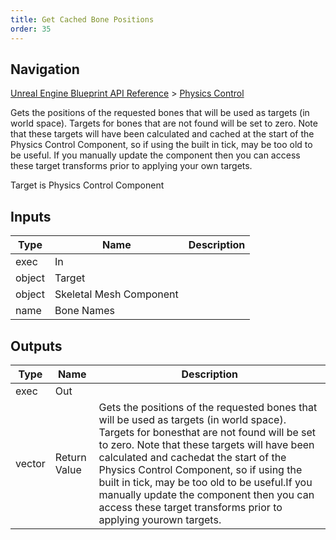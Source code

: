 ```yaml
---
title: Get Cached Bone Positions
order: 35
---
```

## Navigation

[Unreal Engine Blueprint API Reference](https://dev.epicgames.com/documentation/en-us/unreal-engine/BlueprintAPI) > [Physics Control](https://dev.epicgames.com/documentation/en-us/unreal-engine/BlueprintAPI/PhysicsControl)

Gets the positions of the requested bones that will be used as targets (in world space). Targets for bones
that are not found will be set to zero. Note that these targets will have been calculated and cached
at the start of the Physics Control Component, so if using the built in tick, may be too old to be useful.
If you manually update the component then you can access these target transforms prior to applying your
own targets.

Target is Physics Control Component

## Inputs

| Type | Name | Description |
| --- | --- | --- |
| exec | In |  |
| object | Target |  |
| object | Skeletal Mesh Component |  |
| name | Bone Names |  |

## Outputs

| Type | Name | Description |
| --- | --- | --- |
| exec | Out |  |
| vector | Return Value | Gets the positions of the requested bones that will be used as targets (in world space). Targets for bonesthat are not found will be set to zero. Note that these targets will have been calculated and cachedat the start of the Physics Control Component, so if using the built in tick, may be too old to be useful.If you manually update the component then you can access these target transforms prior to applying yourown targets. |
